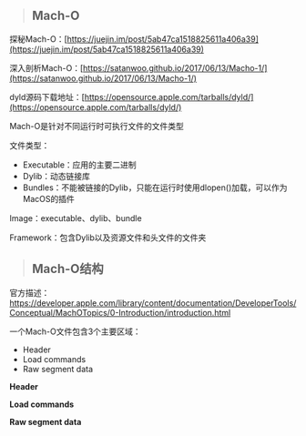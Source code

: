 > ## Mach-O

探秘Mach-O：[https://juejin.im/post/5ab47ca1518825611a406a39](https://juejin.im/post/5ab47ca1518825611a406a39)

深入剖析Mach-O：[https://satanwoo.github.io/2017/06/13/Macho-1/](https://satanwoo.github.io/2017/06/13/Macho-1/)

dyld源码下载地址：[https://opensource.apple.com/tarballs/dyld/](https://opensource.apple.com/tarballs/dyld/)

Mach-O是针对不同运行时可执行文件的文件类型

文件类型：

* Executable：应用的主要二进制
* Dylib：动态链接库
* Bundles：不能被链接的Dylib，只能在运行时使用dlopen\(\)加载，可以作为MacOS的插件

Image：executable、dylib、bundle

Framework：包含Dylib以及资源文件和头文件的文件夹

> ## Mach-O结构

官方描述：https://developer.apple.com/library/content/documentation/DeveloperTools/Conceptual/MachOTopics/0-Introduction/introduction.html

一个Mach-O文件包含3个主要区域：
- Header
- Load commands
- Raw segment data

**Header**

**Load commands**

**Raw segment data**







